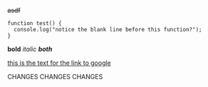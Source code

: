 ~~asdf~~

```
function test() {
  console.log("notice the blank line before this function?");
}
```

**bold**
*italic*
***both***

[this is the text for the link to google](https://www.google.com)

CHANGES CHANGES CHANGES

